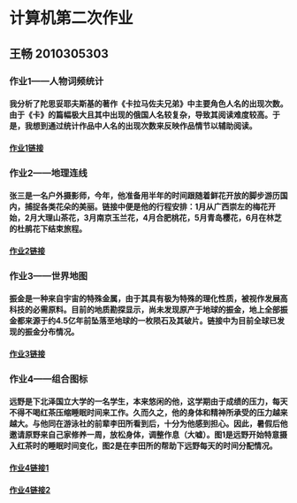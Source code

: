 #  计算机第二次作业
##  王畅  2010305303
  
  
### 作业1——人物词频统计
#### 我分析了陀思妥耶夫斯基的著作《卡拉马佐夫兄弟》中主要角色人名的出现次数。由于《卡》的篇幅极大且其中出现的俄国人名较复杂，导致其阅读难度较高。于是，我想到通过统计作品中人名的出现次数来反映作品情节以辅助阅读。
#### [作业1链接](http://mksw20.github.io/wordfreq.html)
  
  
### 作业2——地理连线
#### 张三是一名户外摄影师，今年，他准备用半年的时间跟随着鲜花开放的脚步游历国内，捕捉各类花朵的美丽。链接中便是他的行程安排：1月从广西崇左的梅花开始，2月大理山茶花，3月南京玉兰花，4月合肥桃花，5月青岛樱花，6月在林芝的杜鹃花下结束旅程。
#### [作业2链接](http://mksw20.github.io/fly_after_flower.html)
  
  
### 作业3——世界地图
#### 振金是一种来自宇宙的特殊金属，由于其具有极为特殊的理化性质，被视作发展高科技的必需原料。目前的地质勘探显示，尚未发现原产于地球的振金，地上全部振金都来源于约4.5亿年前坠落至地球的一枚陨石及其破片。链接中为目前全球已发现的振金分布情况。
#### [作业3链接](http://mksw20.github.io/Vibranium.html)
  
  
### 作业4——组合图标
#### 远野是下北泽国立大学的一名学生，本来悠闲的他，这学期由于成绩的压力，每天不得不喝红茶压缩睡眠时间来工作。久而久之，他的身体和精神所承受的压力越来越大。与他同在游泳社的前辈李田所看到后，十分为他感到担心。因此，暑假后他邀请原野来自己家修养一周，放松身体，调整作息（大嘘）。图1是远野开始特意摄入红茶时的睡眠时间变化，图2是在李田所的帮助下远野每天的时间分配情况。
#### [作业4链接1](http://mksw20.github.io/Blacktea.html)    
#### [作业4链接2](http://mksw20.github.io/timeline_pie.html)
  
